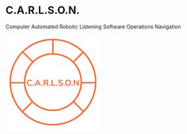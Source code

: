 # C.A.R.L.S.O.N.

Computer Automated Robotic Listening Software Operations Navigation

<img src="assets/images/carlsonIcon.png">
